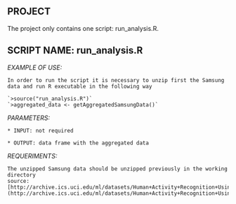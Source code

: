 
## PROJECT

  The project only contains one script: run_analysis.R.

## SCRIPT NAME: run_analysis.R

  *EXAMPLE OF USE:*

    In order to run the script it is necessary to unzip first the Samsung data and run R executable in the following way

    `>source("run_analysis.R")`
    `>aggregated_data <- getAggregatedSamsungData()`

  *PARAMETERS:*

    * INPUT: not required

    * OUTPUT: data frame with the aggregated data

  *REQUERIMENTS:*

    The unzipped Samsung data should be unzipped previously in the working directory
    source: [http://archive.ics.uci.edu/ml/datasets/Human+Activity+Recognition+Using+Smartphones](http://archive.ics.uci.edu/ml/datasets/Human+Activity+Recognition+Using+Smartphones)
